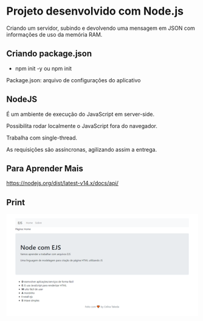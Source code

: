# Projeto desenvolvido com Node.js

Criando um servidor, subindo e devolvendo uma mensagem em JSON com informações de uso da memória RAM.

## Criando package.json

- npm init -y ou npm init

Package.json: arquivo de configurações do aplicativo

## NodeJS

É um ambiente de execução do JavaScript em server-side.

Possibilita rodar localmente o JavaScript fora do navegador.

Trabalha com single-thread.

As requisições são assíncronas, agilizando assim a entrega.

  
## Para Aprender Mais

https://nodejs.org/dist/latest-v14.x/docs/api/

## Print 
<p>
  <img src=".github/nodeJS.png">
</p>



